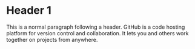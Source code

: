 # [](#header-1)Header 1

This is a normal paragraph following a header. GitHub is a code hosting platform for version control and collaboration. It lets you and others work together on projects from anywhere.

